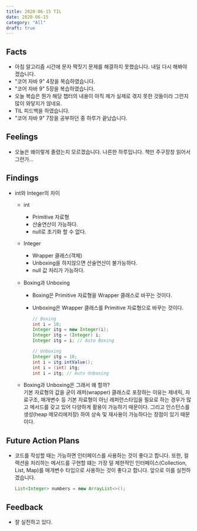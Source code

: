 ```yaml
---
title: 2020-06-15 TIL
date: 2020-06-15
category: "All"
draft: true
---
```


## Facts

- 아침 알고리즘 시간에 문자 짝짓기 문제를 해결하지 못했습니다. 내일 다시 해봐야겠습니다.
- "코어 자바 9" 4장을 복습하였습니다.
- "코어 자바 9" 5장을 복습하였습니다.
- 오늘 복습은 뭔가 해당 챕터의 내용이 아직 제가 실제로 겪지 못한 것들이라 그런지 많이 와닿지가 않네요.
- TIL 피드백을 하였습니다.
- "코어 자바 9" 7장을 공부하던 중 하루가 끝났습니다.

## Feelings

- 오늘은 왜이렇게 졸렸는지 모르겠습니다. 나른한 하루입니다. 책만 주구장창 읽어서 그런가...

## Findings

- int와 Integer의 차이  
  - int
    - Primitive 자료형
    - 산술연산이 가능하다.
    - null로 초기화 할 수 없다.  
  - Integer
    - Wrapper 클래스(객체)
    - Unboxing을 하지않으면 산술연산이 불가능하다.
    - null 값 처리가 가능하다.
  - Boxing과 Unboxing
    - Boxing은 Primitive 자료형을 Wrapper 클래스로 바꾸는 것이다.
    - Unboxing은 Wrapper 클래스를 Primitive 자료형으로 바꾸는 것이다.

      ```java
      // Boxing
      int i = 10;
      Integer itg = new Integer(i);
      Integer itg = (Integer) i;
      Integer itg = i; // Auto Boxing

      // Unboxing
      Integer itg = 10;
      int i = itg.intValue();
      int i = (int) itg;
      int i = itg; // Auto Unboxing
      ```

  - Boxing과 Unboxing은 그래서 왜 할까?  
    기본 자료형의 값을 굳이 래퍼(wrapper) 클래스로 포장하는 이유는 제네릭, 자료구조, 매개변수 등 기본 자료형이 아닌 레퍼런스타입을 필요로 하는 경우가 많고 메서드를 갖고 있어 다양하게 활용이 가능하기 때문이다. 그리고 인스턴스를 생성(heap 메모리에저장) 하여 상속 및 재사용이 가능하다는 장점이 있기 때문이다.

## Future Action Plans

- 코드를 작성할 때는 가능하면 인터페이스를 사용하는 것이 좋다고 합니다. 또한, 컬렉션을 처리하는 메서드를 구현할 떄는 가장 덜 제한적인 인터페이스(Collection, List, Map)를 매개변수 타입으로 사용하는 것이 좋다고 합니다. 앞으로 이를 실천하겠습니다.

    ```java
    List<Integer> numbers = new ArrayList<>();
    ```

## Feedback

- 잘 실천하고 있다.

